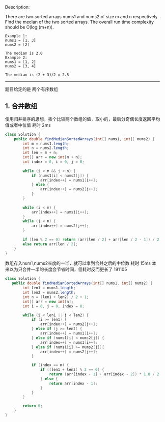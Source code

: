 Description:

There are two sorted arrays nums1 and nums2 of size m and n respectively.
Find the median of the two sorted arrays. The overall run time complexity should be O(log (m+n)).

```
Example 1:
nums1 = [1, 3]
nums2 = [2]

The median is 2.0
Example 2:
nums1 = [1, 2]
nums2 = [3, 4]

The median is (2 + 3)/2 = 2.5
```

---

题目给定的是
两个有序数组

## 1. 合并数组
使用归并排序的思想，挨个比较两个数组的值，取小的，最后分奇偶长度返回平均值或者中位值
耗时 2ms
```java
class Solution {
    public double findMedianSortedArrays(int[] nums1, int[] nums2) {
        int m = nums1.length;
        int n = nums2.length;
        int len = m + n;
        int[] arr = new int[m + n];
        int index = 0, i = 0, j = 0;
        
        while (i < m && j < n) {
            if (nums1[i] < nums2[j]) {
                arr[index++] = nums1[i++];
            } else {
                arr[index++] = nums2[j++];
            }
        }
        
        while (i < m) {
            arr[index++] = nums1[i++];
        }
        while (j < n) {
            arr[index++] = nums2[j++];
        }
        
        if (len % 2 == 0) return (arr[len / 2] + arr[len / 2 - 1]) / 2.0;
        else return arr[len / 2];
    }
}
```

数组存入num1,nums2长度的一半，就可以拿到合并之后的中位数
耗时 15ms
本来以为只合并一半的长度会节省时间，但耗时反而更长了
191105
```java
class Solution {
   public double findMedianSortedArrays(int[] nums1, int[] nums2) {
        int len1 = nums1.length;
        int len2 = nums2.length;
        int n = (len1 + len2) / 2 + 1;
        int[] arr = new int[n];
        int i = 0, j = 0, index = 0;

        while (i < len1 || j < len2) {
            if (i >= len1) {
                arr[index++] = nums2[j++];
            } else if (j >= len2) {
                arr[index++] = nums1[i++];
            } else if (nums1[i] < nums2[j]) {
                arr[index++] = nums1[i++];
            } else if (nums1[i] >= nums2[j]){
                arr[index++] = nums2[j++];
            }

            if (index == n) {
                if ((len1 + len2) % 2 == 0) {
                    return (arr[index - 1] + arr[index - 2]) * 1.0 / 2;
                } else {
                    return arr[index - 1];
                }
            }
        }

        return 0;
    }
}
```
